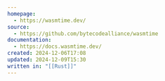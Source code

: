 ```yaml
---
homepage:
  - https://wasmtime.dev/
source:
  - https://github.com/bytecodealliance/wasmtime
documentation:
  - https://docs.wasmtime.dev/
created: 2024-12-06T17:08
updated: 2024-12-09T15:30
written in: "[[Rust]]"
---
```

